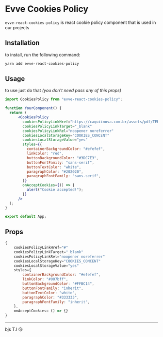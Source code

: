 # Evve Cookies Policy

`evve-react-cookies-policy` is react cookie policy component that is used in our projects

## Installation

to install, run the following command:

```bash
yarn add evve-react-cookies-policy
```

## Usage

to use just do that *(you don't need pass any of this props)*

```jsx
import CookiesPolicy from "evve-react-cookies-policy";

function YourComponent() {
  return (
      <CookiesPolicy
        cookiesPolicyLinkHref="https://caquiinova.com.br/assets/pdf/TERMOS_DE_ACEITE_DE_UTILIZACAO_DE_COOKIES_CAQUI_INOVA.pdf"
        cookiesPolicyLinkTarget="_blank"
        cookiesPolicyLinkRel="noopener noreferrer"
        cookiesLocalStorageKey="COOKIES_CONCENT"
        cookiesLocalStorageValue="yes"
        styles={{
          containerBackgroundColor: "#efefef",
          linkColor: "red",
          buttonBackgroundColor: "#3DC7E3",
          buttonFontFamily: "sans-serif",
          buttonTextColor: "white",
          paragraphColor: "#202020",
          paragraphFontFamily: "sans-serif",
        }}
        onAcceptCookies={() => {
          alert("Cookie accepted!");
        }}
      />
  );
}

export default App;
```

## Props

```js
{
    cookiesPolicyLinkHref="#"
    cookiesPolicyLinkTarget="_blank"
    cookiesPolicyLinkRel="noopener noreferrer"
    cookiesLocalStorageKey="COOKIES_CONCENT"
    cookiesLocalStorageValue="yes"
    styles={
        containerBackgroundColor: "#efefef",
        linkColor: "#007bff",
        buttonBackgroundColor: "#FFBC14",
        buttonFontFamily: "inherit",
        buttonTextColor: "white",
        paragraphColor: "#333333",
        paragraphFontFamily: "inherit",
    },
    onAcceptCookies= () => {}
}
```

___

bjs T.I 😘
